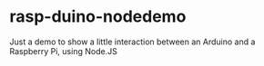 rasp-duino-nodedemo
===================

Just a demo to show a little interaction between an Arduino and a Raspberry Pi, using Node.JS

